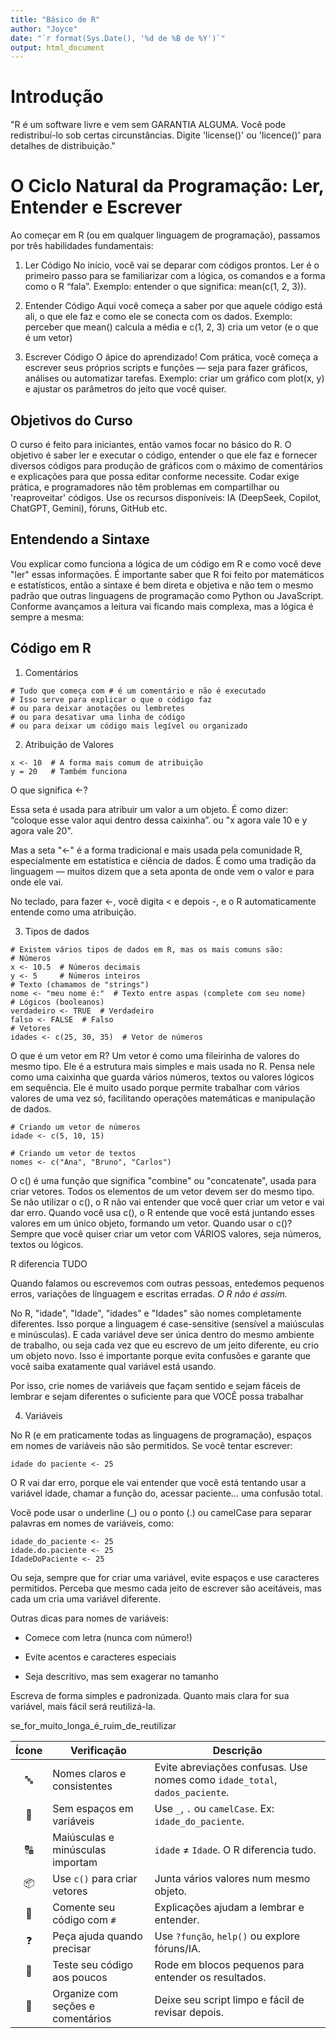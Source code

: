```yaml
---
title: "Básico de R"
author: "Joyce"
date: "`r format(Sys.Date(), '%d de %B de %Y')`"
output: html_document
---
```


# Introdução

"R é um software livre e vem sem GARANTIA ALGUMA.
Você pode redistribuí-lo sob certas circunstâncias.
Digite 'license()' ou 'licence()' para detalhes de distribuição."

# O Ciclo Natural da Programação: Ler, Entender e Escrever
Ao começar em R (ou em qualquer linguagem de programação), passamos por três habilidades fundamentais:

1. Ler Código
No início, você vai se deparar com códigos prontos. 
Ler é o primeiro passo para se familiarizar com a lógica, os comandos e a forma como o R “fala”.
Exemplo: entender o que significa:  mean(c(1, 2, 3)).

2. Entender Código
Aqui você começa a saber por que aquele código está ali, o que ele faz e como ele se conecta com os dados. 
Exemplo: perceber que mean() calcula a média e c(1, 2, 3) cria um vetor (e o que é um vetor)

3. Escrever Código
O ápice do aprendizado! 
Com prática, você começa a escrever seus próprios scripts e funções — seja para fazer gráficos, análises ou automatizar tarefas.
Exemplo: criar um gráfico com plot(x, y) e ajustar os parâmetros do jeito que você quiser.

## Objetivos do Curso

O curso é feito para iniciantes, então vamos focar no básico do R.
O objetivo é saber ler e executar o código, entender o que ele faz e fornecer diversos códigos para produção de gráficos com o máximo de comentários e explicações para que possa editar conforme necessite.
Codar exige prática, e programadores não têm problemas em compartilhar ou 'reaproveitar' códigos. Use os recursos disponíveis: IA (DeepSeek, Copilot, ChatGPT, Gemini), fóruns, GitHub etc.

## Entendendo a Sintaxe

Vou explicar como funciona a lógica de um código em R e como você deve "ler" essas informações.
É importante saber que R foi feito por matemáticos e estatísticos, então a sintaxe é bem direta e objetiva e não tem o mesmo padrão que outras linguagens de programação como Python ou JavaScript.
Conforme avançamos a leitura vai ficando mais complexa, mas a lógica é sempre a mesma:

## Código em R

1. Comentários
```{r}
# Tudo que começa com # é um comentário e não é executado
# Isso serve para explicar o que o código faz
# ou para deixar anotações ou lembretes
# ou para desativar uma linha de código
# ou para deixar um código mais legível ou organizado
```
2. Atribuição de Valores
```{r}
x <- 10  # A forma mais comum de atribuição
y = 20   # Também funciona
```

O que significa <-?

Essa seta é usada para atribuir um valor a um objeto. É como dizer: “coloque esse valor aqui dentro dessa caixinha”.
ou "x agora vale 10 e y agora vale 20". 

Mas a seta "<-" é a forma tradicional e mais usada pela comunidade R, especialmente em estatística e ciência de dados. É como uma tradição da linguagem — muitos dizem que a seta aponta de onde vem o valor e para onde ele vai.

No teclado, para fazer <-, você digita < e depois -, e o R automaticamente entende como uma atribuição.

3. Tipos de dados
```{r}
# Existem vários tipos de dados em R, mas os mais comuns são:
# Números
x <- 10.5  # Números decimais
y <- 5     # Números inteiros
# Texto (chamamos de "strings")
nome <- "meu nome é:"  # Texto entre aspas (complete com seu nome)
# Lógicos (booleanos)
verdadeiro <- TRUE  # Verdadeiro
falso <- FALSE  # Falso
# Vetores
idades <- c(25, 30, 35)  # Vetor de números
```
O que é um vetor em R? Um vetor é como uma fileirinha de valores do mesmo tipo. Ele é a estrutura mais simples e mais usada no R. 
Pensa nele como uma caixinha que guarda vários números, textos ou valores lógicos em sequência.
Ele é muito usado porque permite trabalhar com vários valores de uma vez só, facilitando operações matemáticas e manipulação de dados.

```{r}
# Criando um vetor de números
idade <- c(5, 10, 15)

# Criando um vetor de textos
nomes <- c("Ana", "Bruno", "Carlos")
```

O c() é uma função que significa "combine" ou "concatenate", usada para criar vetores.
Todos os elementos de um vetor devem ser do mesmo tipo. Se não utilizar o c(), o R não vai entender que você quer criar um vetor e vai dar erro.
Quando você usa c(), o R entende que você está juntando esses valores em um único objeto, formando um vetor.
Quando usar o c()?
Sempre que você quiser criar um vetor com VÁRIOS valores, seja números, textos ou lógicos.

R diferencia TUDO

Quando falamos ou escrevemos com outras pessoas, entedemos pequenos erros, variações de linguagem e escritas erradas. *O R não é assim.*

No R, "idade", "Idade", "idades" e "Idades" são nomes completamente diferentes. Isso porque a linguagem é case-sensitive (sensível a maiúsculas e minúsculas).
E cada variável deve ser única dentro do mesmo ambiente de trabalho, ou seja cada vez que eu escrevo de um jeito diferente, eu crio um objeto novo. Isso é importante porque evita confusões e garante que você saiba exatamente qual variável está usando.

Por isso, crie nomes de variáveis que façam sentido e sejam fáceis de lembrar e sejam diferentes o suficiente para que VOCÊ possa trabalhar

4. Variáveis

No R (e em praticamente todas as linguagens de programação), espaços em nomes de variáveis não são permitidos. Se você tentar escrever:
```{r}
idade do paciente <- 25
```
O R vai dar erro, porque ele vai entender que você está tentando usar a variável idade, chamar a função do, acessar paciente… uma confusão total.

Você pode usar o underline (_) ou o ponto (.) ou camelCase para separar palavras em nomes de variáveis, como:

```{r}
idade_do_paciente <- 25
idade.do.paciente <- 25
IdadeDoPaciente <- 25
```
 Ou seja, sempre que for criar uma variável, evite espaços e use caracteres permitidos.
  Perceba que mesmo cada jeito de escrever são aceitáveis, mas cada um cria uma variável diferente.

Outras dicas para nomes de variáveis:

* Comece com letra (nunca com número!)

* Evite acentos e caracteres especiais

* Seja descritivo, mas sem exagerar no tamanho

Escreva de forma simples e padronizada. Quanto mais clara for sua variável, mais fácil será reutilizá-la.

se_for_muito_longa_é_ruim_de_reutilizar

| Ícone | Verificação                                | Descrição                                                                 |
|:-----:|--------------------------------------------|---------------------------------------------------------------------------|
| 🔤    | Nomes claros e consistentes                | Evite abreviações confusas. Use nomes como `idade_total`, `dados_paciente`. |
| 🚫    | Sem espaços em variáveis                   | Use `_`, `.` ou `camelCase`. Ex: `idade_do_paciente`.                     |
| 🔠    | Maiúsculas e minúsculas importam           | `idade` ≠ `Idade`. O R diferencia tudo.                                   |
| 📦    | Use `c()` para criar vetores               | Junta vários valores num mesmo objeto.                                   |
| 📝    | Comente seu código com `#`                 | Explicações ajudam a lembrar e entender.                                  |
| ❓    | Peça ajuda quando precisar                 | Use `?função`, `help()` ou explore fóruns/IA.                             |
| 🔁    | Teste seu código aos poucos                | Rode em blocos pequenos para entender os resultados.                      |
| 🧹    | Organize com seções e comentários          | Deixe seu script limpo e fácil de revisar depois.                         |

